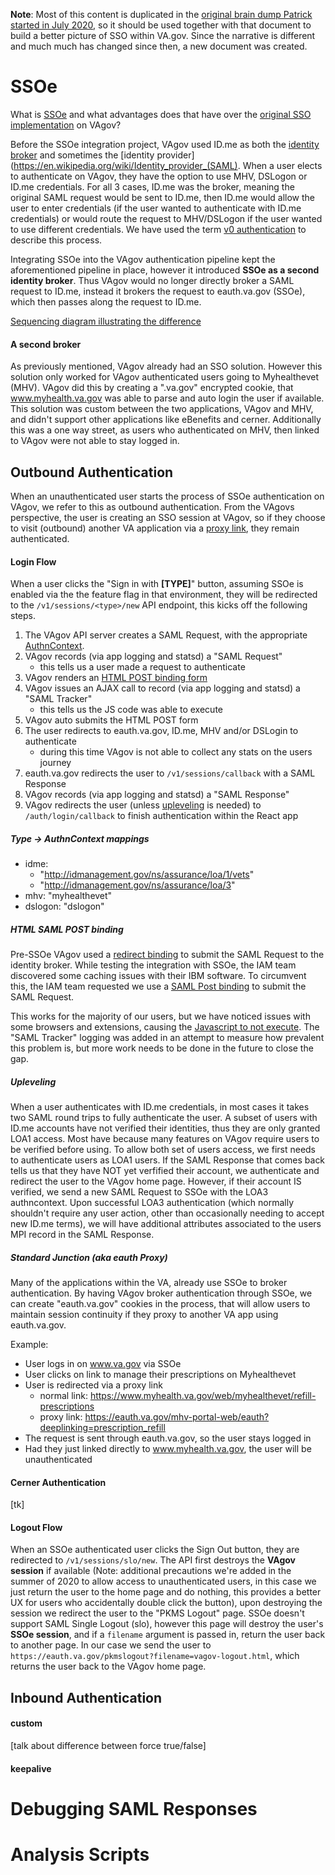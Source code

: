 **Note**: Most of this content is duplicated in the [original brain dump Patrick
started in July 2020](VAgovSSOBrainDump.md), so it should be used together with
that document to build a better picture of SSO within VA.gov.  Since the narrative
is different and much much has changed since then, a new document was created.


# SSOe

What is [SSOe](https://github.com/department-of-veterans-affairs/va-sso/tree/master/SSOe)
and what advantages does that have over the
[original SSO implementation](https://github.com/department-of-veterans-affairs/va.gov-team/tree/master/products/identity-personalization/login/sso/design)
on VAgov?

Before the SSOe integration project, VAgov used ID.me as both the [identity 
broker](https://apicrazy.com/2014/08/04/identity-broker-service-in-saml-supporting-multiple-identity-providers-service-providers/)
and sometimes the [identity provider](https://en.wikipedia.org/wiki/Identity_provider_(SAML).
When a user elects to authenticate on VAgov, they have the option to use MHV,
DSLogon or ID.me credentials.  For all 3 cases, ID.me was the broker, meaning
the original SAML request would be sent to ID.me, then ID.me would allow the
user to enter credentials (if the user wanted to authenticate with ID.me credentials)
or would route the request to MHV/DSLogon if the user wanted to use different
credentials.  We have used the term
[v0 authentication](https://github.com/department-of-veterans-affairs/vets-api/blob/master/config/routes.rb#L12-L14)
to describe this process.

Integrating SSOe into the VAgov authentication pipeline kept the aforementioned
pipeline in place, however it introduced **SSOe as a second identity broker**.
Thus VAgov would no longer directly broker a SAML request to ID.me, instead it
brokers the request to eauth.va.gov (SSOe), which then passes along the request to
ID.me.

[Sequencing diagram illustrating the difference](https://github.com/department-of-veterans-affairs/va.gov-team/blob/6c5480d3921f6fd1ac313089db82f9f2bfc5b000/products/identity-personalization/sso/security-review/SSOSecurityReview.md#sequence-diagrams)


#### A second broker

As previously mentioned, VAgov already had an SSO solution.  However this
solution only worked for VAgov authenticated users going to Myhealthevet (MHV).
VAgov did this by creating a ".va.gov" encrypted cookie, that www.myhealth.va.gov
was able to parse and auto login the user if available.  This solution was custom
between the two applications, VAgov and MHV, and didn't support other
applications like eBenefits and cerner.  Additionally this was a one way street, as
users who authenticated on MHV, then linked to VAgov were not able to stay
logged in.


## Outbound Authentication

When an unauthenticated user starts the process of SSOe authentication on VAgov,
we refer to this as outbound authentication.  From the VAgovs perspective, the
user is creating an SSO session at VAgov, so if they choose to visit (outbound)
another VA application via a [proxy link](#standard-junction-(aka-eauth-proxy)),
they remain authenticated.

#### Login Flow

When a user clicks the "Sign in with **[TYPE]**" button, assuming SSOe is enabled via
the the feature flag in that environment, they will be redirected to the
`/v1/sessions/<type>/new` API endpoint, this kicks off the following steps.

1. The VAgov API server creates a SAML Request, with the appropriate
[AuthnContext](https://www.samltool.com/generic_sso_req.php).
1. VAgov records (via app logging and statsd) a "SAML Request"
    - this tells us a user made a request to authenticate
1. VAgov renders an [HTML POST binding form](#html-saml-post-binding)
1. VAgov issues an AJAX call to record (via app logging and statsd) a "SAML Tracker"
    - this tells us the JS code was able to execute
1. VAgov auto submits the HTML POST form
1. The user redirects to eauth.va.gov, ID.me, MHV and/or DSLogin to authenticate
    - during this time VAgov is not able to collect any stats on the users journey
1. eauth.va.gov redirects the user to `/v1/sessions/callback` with a SAML Response
1. VAgov records (via app logging and statsd) a "SAML Response"
1. VAgov redirects the user (unless [upleveling](#upleveling) is needed) to `/auth/login/callback`
to finish authentication within the React app


##### Type -> AuthnContext mappings

- idme:
    - "http://idmanagement.gov/ns/assurance/loa/1/vets"
    - "http://idmanagement.gov/ns/assurance/loa/3"
- mhv: "myhealthevet"
- dslogon: "dslogon"


##### HTML SAML POST binding

Pre-SSOe VAgov used a
[redirect binding](https://en.wikipedia.org/wiki/SAML_2.0#HTTP_Redirect_Binding)
to submit the SAML Request to the identity broker.  While testing the integration
with SSOe, the IAM team discovered some caching issues with their IBM software.
To circumvent this, the IAM team requested we use a
[SAML Post binding](https://en.wikipedia.org/wiki/SAML_2.0#HTTP_POST_Binding)
to submit the SAML Request.

This works for the majority of our users, but we have noticed issues with some
browsers and extensions, causing the [Javascript to not execute](https://github.com/department-of-veterans-affairs/vets-api/blob/master/lib/saml/templates/sso_post_form.html.erb#L26-L39).  The "SAML Tracker" logging was added in an attempt to measure how
prevalent this problem is, but more work needs to be done in the future to close
the gap.


##### Upleveling

When a user authenticates with ID.me credentials, in most cases it takes two SAML
round trips to fully authenticate the user.  A subset of users with ID.me accounts
have not verified their identities, thus they are only granted LOA1 access.  Most
have because many features on VAgov require users to be verified before using.  To
allow both set of users access, we first needs to authenticate users as LOA1 users.
If the SAML Response that comes back tells us that they have NOT yet verfified their
account, we authenticate and redirect the user to the VAgov home page.  However, if
their account IS verified, we send a new SAML Request to SSOe with the LOA3
authncontext.  Upon successful LOA3 authentication (which normally shouldn't require
any user action, other than occasionally needing to accept new ID.me terms), we
will have additional attributes associated to the users MPI record in the SAML
Response.


##### Standard Junction (aka eauth Proxy)

Many of the applications within the VA, already use SSOe to broker authentication.
By having VAgov broker authentication through SSOe, we can create "eauth.va.gov"
cookies in the process, that will allow users to maintain session continuity if
they proxy to another VA app using eauth.va.gov.

Example:

- User logs in on www.va.gov via SSOe
- User clicks on link to manage their prescriptions on Myhealthevet
- User is redirected via a proxy link
    - normal link: https://www.myhealth.va.gov/web/myhealthevet/refill-prescriptions
    - proxy link: https://eauth.va.gov/mhv-portal-web/eauth?deeplinking=prescription_refill
- The request is sent through eauth.va.gov, so the user stays logged in
- Had they just linked directly to www.myhealth.va.gov, the user will be unauthenticated

#### Cerner Authentication

[tk]

#### Logout Flow

When an SSOe authenticated user clicks the Sign Out button, they are redirected to
`/v1/sessions/slo/new`.  The API first destroys the **VAgov session** if available (Note:
additional precautions we're added in the summer of 2020 to allow access to
unauthenticated users, in this case we just return the user to the home page and
do nothing, this provides a better UX for users who accidentally double click the
button), upon destroying the session we redirect the user to the "PKMS Logout" page.
SSOe doesn't support SAML Single Logout (slo), however this page will destroy the
user's **SSOe session**, and if a `filename` argument is passed in, return the user
back to another page.  In our case we send the user to
`https://eauth.va.gov/pkmslogout?filename=vagov-logout.html`, which returns the user
back to the VAgov home page.


## Inbound Authentication

#### custom
[talk about difference between force true/false]

#### keepalive


# Debugging SAML Responses

# Analysis Scripts

